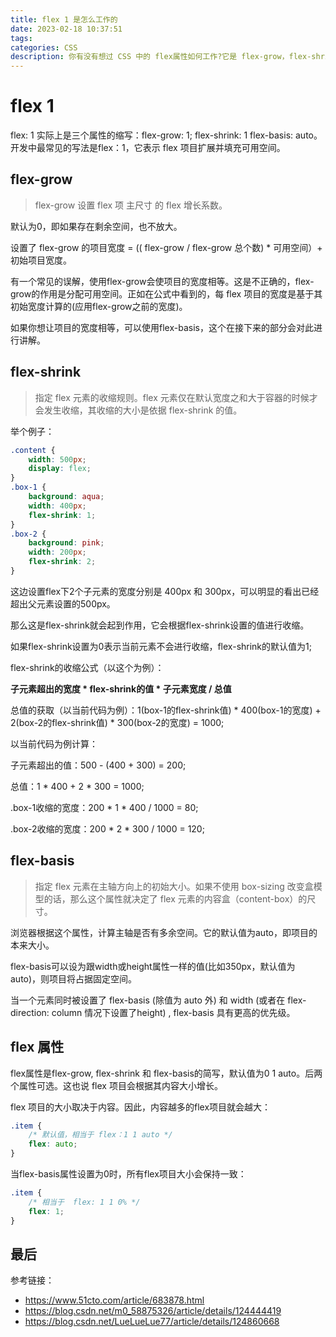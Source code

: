 ```yaml
---
title: flex 1 是怎么工作的
date: 2023-02-18 10:37:51
tags:
categories: CSS
description: 你有没有想过 CSS 中的 flex属性如何工作?它是 flex-grow，flex-shrink和flex-basis的简写。开发中最常见的写法是flex：1，它表示 flex 项目扩展并填充可用空间。
---
```


# flex 1

flex: 1 实际上是三个属性的缩写：flex-grow: 1; flex-shrink: 1 flex-basis: auto。开发中最常见的写法是flex：1，它表示 flex 项目扩展并填充可用空间。

## flex-grow

> flex-grow 设置 flex 项 主尺寸 的 flex 增长系数。

默认为0，即如果存在剩余空间，也不放大。

设置了 flex-grow 的项目宽度 = (( flex-grow / flex-grow 总个数) * 可用空间）+ 初始项目宽度。

有一个常见的误解，使用flex-grow会使项目的宽度相等。这是不正确的，flex-grow的作用是分配可用空间。正如在公式中看到的，每 flex 项目的宽度是基于其初始宽度计算的(应用flex-grow之前的宽度)。

如果你想让项目的宽度相等，可以使用flex-basis，这个在接下来的部分会对此进行讲解。


## flex-shrink

> 指定 flex 元素的收缩规则。flex 元素仅在默认宽度之和大于容器的时候才会发生收缩，其收缩的大小是依据 flex-shrink 的值。

举个例子：

```css
.content {
    width: 500px;
    display: flex; 
}
.box-1 {
    background: aqua;
    width: 400px;
    flex-shrink: 1;
}
.box-2 {
    background: pink;
    width: 200px;
    flex-shrink: 2;
}
```

这边设置flex下2个子元素的宽度分别是 400px 和 300px，可以明显的看出已经超出父元素设置的500px。

那么这是flex-shrink就会起到作用，它会根据flex-shrink设置的值进行收缩。

如果flex-shrink设置为0表示当前元素不会进行收缩，flex-shrink的默认值为1;

flex-shrink的收缩公式（以这个为例）：

 **子元素超出的宽度 * flex-shrink的值 * 子元素宽度 / 总值** 

总值的获取（以当前代码为例）：1(box-1的flex-shrink值) * 400(box-1的宽度) + 2(box-2的flex-shrink值) * 300(box-2的宽度) = 1000;

以当前代码为例计算：

子元素超出的值：500 - (400 + 300) = 200;

总值：1 * 400 + 2 * 300 = 1000;

.box-1收缩的宽度：200 * 1 * 400 / 1000 = 80;

.box-2收缩的宽度：200 * 2 * 300 / 1000 = 120;


## flex-basis

> 指定 flex 元素在主轴方向上的初始大小。如果不使用 box-sizing 改变盒模型的话，那么这个属性就决定了 flex 元素的内容盒（content-box）的尺寸。

浏览器根据这个属性，计算主轴是否有多余空间。它的默认值为auto，即项目的本来大小。

flex-basis可以设为跟width或height属性一样的值(比如350px，默认值为 auto)，则项目将占据固定空间。

当一个元素同时被设置了 flex-basis (除值为 auto 外) 和 width (或者在 flex-direction: column 情况下设置了height) , flex-basis 具有更高的优先级。


## flex 属性

flex属性是flex-grow, flex-shrink 和 flex-basis的简写，默认值为0 1 auto。后两个属性可选。这也说 flex 项目会根据其内容大小增长。


flex 项目的大小取决于内容。因此，内容越多的flex项目就会越大：

```css
.item { 
    /* 默认值，相当于 flex：1 1 auto */ 
    flex: auto; 
} 
```

当flex-basis属性设置为0时，所有flex项目大小会保持一致：

```css
.item { 
    /* 相当于  flex: 1 1 0% */ 
    flex: 1; 
} 
```


## 最后

参考链接：

- https://www.51cto.com/article/683878.html
- https://blog.csdn.net/m0_58875326/article/details/124444419
- https://blog.csdn.net/LueLueLue77/article/details/124860668